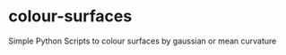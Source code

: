 colour-surfaces
===============

Simple Python Scripts to colour surfaces by gaussian or mean curvature
